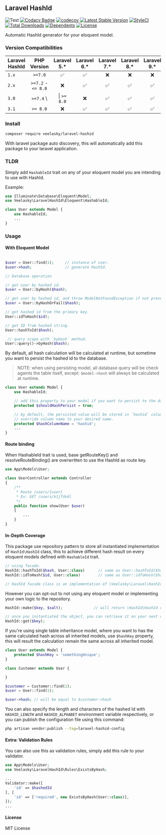 ## Laravel HashId
![Test](https://github.com/veelasky/laravel-hashid/workflows/Test/badge.svg)
[![Codacy Badge](https://api.codacy.com/project/badge/Grade/3e929b5327a9453bb0da5cbf2ecb8794)](https://app.codacy.com/gh/veelasky/laravel-hashid?utm_source=github.com&utm_medium=referral&utm_content=veelasky/laravel-hashid&utm_campaign=Badge_Grade)
[![codecov](https://codecov.io/gh/veelasky/laravel-hashid/branch/master/graph/badge.svg?token=t95ymsMyDX)](https://codecov.io/gh/veelasky/laravel-hashid)
[![Latest Stable Version](https://poser.pugx.org/veelasky/laravel-hashid/v)](//packagist.org/packages/veelasky/laravel-hashid)
[![StyleCI](https://github.styleci.io/repos/118424643/shield?branch=master)](https://github.styleci.io/repos/118424643?branch=master)
[![Total Downloads](https://poser.pugx.org/veelasky/laravel-hashid/downloads)](//packagist.org/packages/veelasky/laravel-hashid)
[![Dependents](https://poser.pugx.org/veelasky/laravel-hashid/dependents)](//packagist.org/packages/veelasky/laravel-hashid)
[![License](https://poser.pugx.org/veelasky/laravel-hashid/license)](//packagist.org/packages/veelasky/laravel-hashid)

Automatic HashId generator for your eloquent model.

### Version Compatibilities

| Laravel HashId 	 |   PHP Version      	   |     Laravel 5.*    	|     Laravel 6.*    	|     Laravel 7.*    	|     Laravel 8.*    	|     Laravel 9.*    	|
|------------------|:----------------------:|:------------------:	|:------------------:	|:------------------:	|:------------------:	|:------------------:	|
| `1.x`     	      |`>=7.0`               	 | :white_check_mark: 	| :white_check_mark: 	| :x:                	| :x:                	| :x:                	|
| `2.x`     	      |`>=7.2` - `<= 8.0`    	 | :x:                	| :white_check_mark: 	| :white_check_mark: 	| :white_check_mark: 	| :white_check_mark: 	|
| `3.0`     	      |       `>=7.4` \        |\| `>= 8.0` 	| :x:                	| :white_check_mark: 	| :white_check_mark: 	| :white_check_mark: 	| :white_check_mark: 	|
| `3.1`     	      |       `>= 8.0` 	       | :x:                	| :white_check_mark: 	| :white_check_mark: 	| :white_check_mark: 	| :white_check_mark: 	|

### Install

```bash
composer require veelasky/laravel-hashid
```

With laravel package auto discovery, this will automatically add this package to your laravel application.

### TLDR

Simply add `HashableId` trait on any of your eloquent model you are intending to use with HashId.

Example:
```php
use Illuminate\Database\Eloquent\Model;
use Veelasky\LaravelHashId\Eloquent\HashableId;

class User extends Model {
    use HashableId;
    ...
}
```

### Usage

#### With Eloquent Model
```php

$user = User::find(1);     // instance of user.
$user->hash;               // generate HashId.

// Database operation

// get user by hashed id.
$user = User::byHash($hash);

// get user by hashed id, and throw ModelNotFoundException if not present.
$user = User::byHashOrFail($hash);

// get hashed id from the primary key.
User::idToHash($id);

// get ID from hashed string.
User::hashToId($hash);

 // query scope with `byHash` method.
User::query()->byHash($hash);
```

By default, all hash calculation will be calculated at runtime, but sometime you want to persist the hashed id to the database.

> NOTE: when using persisting model, all database query will be check againts the table itself, except: `$model->hash` will always be calculated at runtime.
```php
class User extends Model {
    use HashableId;

    // add this property to your model if you want to persist to the database.
    protected $shouldHashPersist = true;

    // by default, the persisted value will be stored in `hashid` column
    // override column name to your desired name.
    protected $hashColumnName = 'hashid';
    ...
}

```

#### Route binding

When HashableId trait is used, base getRouteKey() and resolveRouteBinding() are overwritten to use the HashId as route key.

```php
use App\Models\User;

class UserController extends Controller
{
    /**
     * Route /users/{user}
     * Ex: GET /users/k1jTdv6l
     */
    public function show(User $user)
    {
        ...
    }
}
```

#### In-Depth Coverage

This package use repository pattern to store all instantiated implementation of `HashId\HashId` class, this to achieve different hash result on every eloquent models defined with `HashableId` trait.

```php
// using facade.
HashId::hashToId($hash, User::class)      // same as User::hashToId($hash);
HashId::idToHash($id, User::class)        // same as User::idToHash($hash);

// HashId facade class is an implementation of \Veelasky\Laravel\HashId\Repository
```

However you can opt-out to not using any eloquent model or implementing your own logic to the repository.

```php
HashId::make($key, $salt);              // will return \HashId\HashId class.

// once you instantiated the object, you can retrieve it on your next operation
HashId::get($key);
```

If you're using single table inheritance model, where you want to has the same calculated hash across all inherited models, use `$hashKey` property, this will result the calculation remain the same across all inherited model.

```php
class User extends Model {
    protected $hashKey = 'somethingUnique';
}

class Customer extends User {

}

$customer = Customer::find(1);
$user = User::find(1);

$user->hash; // will be equal to $customer->hash
```

You can also specify the length and characters of the hashed Id with `HASHID_LENGTH` and `HASHID_ALPHABET` environment variable respectively, or you can publish the configuration file using this command:

```bash
php artisan vendor:publish --tag=laravel-hashid-config
```

#### Extra: Validation Rules

You can also use this as validation rules, simply add this rule to your validator.

```php
use App\Models\User;
use Veelasky\LaravelHashId\Rules\ExistsByHash;

...
Validator::make([
    'id' => $hashedId
], [
    'id' => ['required', new ExistsByHash(User::class)],
]);
...
```

#### License

MIT License
